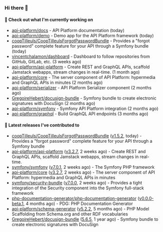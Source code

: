 ### Hi there 👋

#### 👷 Check out what I'm currently working on

- [api-platform/docs](https://github.com/api-platform/docs) - API Platform documentation (today)
- [api-platform/demo](https://github.com/api-platform/demo) - Demo app for the API Platform framework (today)
- [coopTilleuls/CoopTilleulsForgotPasswordBundle](https://github.com/coopTilleuls/CoopTilleulsForgotPasswordBundle) - Provides a &#34;forgot password&#34; complete feature for your API through a Symfony bundle (today)
- [vincentchalamon/dashboard](https://github.com/vincentchalamon/dashboard) - Dashboard to follow repositories from GitHub, GitLab, etc. (3 weeks ago)
- [api-platform/api-platform](https://github.com/api-platform/api-platform) - Create REST and GraphQL APIs, scaffold Jamstack webapps, stream changes in real-time. (1 month ago)
- [api-platform/core](https://github.com/api-platform/core) - The server component of API Platform: hypermedia and GraphQL APIs in minutes (2 months ago)
- [api-platform/serializer](https://github.com/api-platform/serializer) - API Platform Serializer component (2 months ago)
- [GregoireHebert/docusign-bundle](https://github.com/GregoireHebert/docusign-bundle) - Symfony bundle to create electronic signatures with DocuSign (2 months ago)
- [api-platform/symfony](https://github.com/api-platform/symfony) - Symfony API Platform integration (2 months ago)
- [api-platform/graphql](https://github.com/api-platform/graphql) - Build GraphQL API endpoints (3 months ago)

#### 🔭 Latest releases I've contributed to

- [coopTilleuls/CoopTilleulsForgotPasswordBundle](https://github.com/coopTilleuls/CoopTilleulsForgotPasswordBundle) ([v1.5.2](https://github.com/coopTilleuls/CoopTilleulsForgotPasswordBundle/releases/tag/v1.5.2), today) - Provides a &#34;forgot password&#34; complete feature for your API through a Symfony bundle
- [api-platform/api-platform](https://github.com/api-platform/api-platform) ([v3.2.7](https://github.com/api-platform/api-platform/releases/tag/v3.2.7), 2 weeks ago) - Create REST and GraphQL APIs, scaffold Jamstack webapps, stream changes in real-time.
- [symfony/symfony](https://github.com/symfony/symfony) ([v7.0.1](https://github.com/symfony/symfony/releases/tag/v7.0.1), 2 weeks ago) - The Symfony PHP framework
- [api-platform/core](https://github.com/api-platform/core) ([v3.2.7](https://github.com/api-platform/core/releases/tag/v3.2.7), 2 weeks ago) - The server component of API Platform: hypermedia and GraphQL APIs in minutes
- [symfony/security-bundle](https://github.com/symfony/security-bundle) ([v7.0.0](https://github.com/symfony/security-bundle/releases/tag/v7.0.0), 2 weeks ago) - Provides a tight integration of the Security component into the Symfony full-stack framework
- [php-documentation-generator/php-documentation-generator](https://github.com/php-documentation-generator/php-documentation-generator) ([v0.0.0-beta.1](https://github.com/php-documentation-generator/php-documentation-generator/releases/tag/v0.0.0-beta.1), 4 months ago) - PDG: PHP Documentation Generator
- [api-platform/schema-generator](https://github.com/api-platform/schema-generator) ([v5.2.2](https://github.com/api-platform/schema-generator/releases/tag/v5.2.2), 5 months ago) - PHP Model Scaffolding from Schema.org and other RDF vocabularies
- [GregoireHebert/docusign-bundle](https://github.com/GregoireHebert/docusign-bundle) ([5.6.5](https://github.com/GregoireHebert/docusign-bundle/releases/tag/5.6.5), 1 year ago) - Symfony bundle to create electronic signatures with DocuSign

